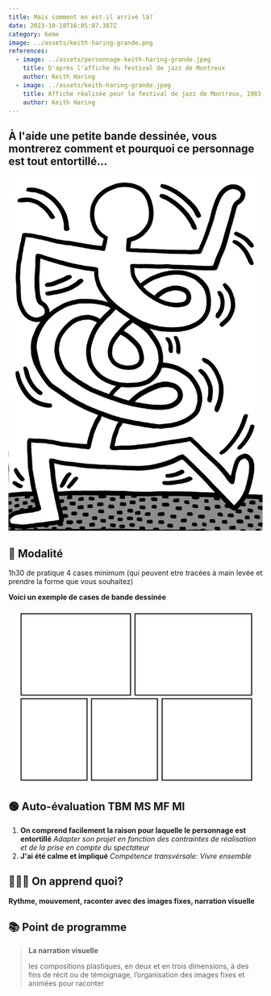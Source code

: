 ```yaml
---
title: Mais comment en est-il arrivé là?
date: 2023-10-18T16:05:07.387Z
category: 6eme
image: ../assets/keith-haring-grande.png
references:
  - image: ../assets/personnage-keith-haring-grande.jpeg
    title: D'après l'affiche du festival de jazz de Montreux
    author: Keith Haring
  - image: ../assets/keith-haring-grande.jpeg
    title: Affiche réalisée pour le festival de jazz de Montreux, 1983
    author: Keith Haring
---
```

## **À l'aide une petite bande dessinée, vous montrerez comment et pourquoi ce personnage est tout entortillé...**

![](../assets/personnage-keith-haring-grande.jpeg)

## **🔎 Modalité**

1h30 de pratique 4 cases minimum (qui peuvent etre tracées à main levée et prendre la forme que vous souhaitez)

**Voici un exemple de cases de bande dessinée**

![](../assets/cases-grande.jpeg)

## **🟢 Auto-évaluation        TBM MS MF MI**

1. **On comprend facilement la raison pour laquelle le personnage est entortillé** *Adapter son projet en fonction des contraintes de réalisation et de la prise en compte du spectateur*
2. **J'ai été calme et impliqué** *Compétence transvérsale: Vivre ensemble*

## 👩🏼‍🏫 On apprend quoi?

**Rythme, mouvement, raconter avec des images fixes, narration visuelle**

## **📚 Point de programme**

> **La narration visuelle** 
>
> les compositions plastiques, en deux et en trois dimensions, à des fins de récit ou de témoignage, l’organisation des images fixes et animées pour raconter